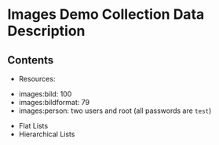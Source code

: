 # Images Demo Collection Data Description

## Contents

* Resources:

- images:bild: 100
- images:bildformat: 79
- images:person: two users and root (all passwords are `test`)

* Flat Lists
* Hierarchical Lists
